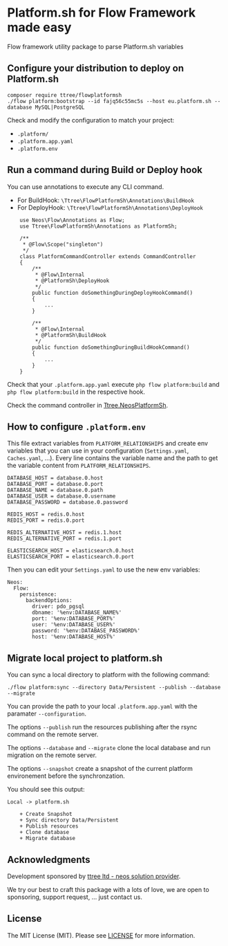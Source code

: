 # Platform.sh for Flow Framework made easy

Flow framework utility package to parse Platform.sh variables

## Configure your distribution to deploy on Platform.sh

    composer require ttree/flowplatformsh
    ./flow platform:bootstrap --id fajq56c55mc5s --host eu.platform.sh --database MySQL|PostgreSQL

Check and modify the configuration to match your project:

- ```.platform/```
- ```.platform.app.yaml```
- ```.platform.env```

## Run a command during Build or Deploy hook

You can use annotations to execute any CLI command. 

- For BuildHook: ```\Ttree\FlowPlatformSh\Annotations\BuildHook```
- For DeployHook: ```\Ttree\FlowPlatformSh\Annotations\DeployHook```

```
    use Neos\Flow\Annotations as Flow;
    use Ttree\FlowPlatformSh\Annotations as PlatformSh;
    
    /**
     * @Flow\Scope("singleton")
     */
    class PlatformCommandController extends CommandController
    {
        /**
         * @Flow\Internal
         * @PlatformSh\DeployHook
         */
        public function doSomethingDuringDeployHookCommand()
        {
            ...
        }
    
        /**
         * @Flow\Internal
         * @PlatformSh\BuildHook
         */
        public function doSomethingDuringBuildHookCommand()
        {
            ...
        }
    }
```

Check that your ```.platform.app.yaml``` execute ```php flow platform:build``` and ```php flow platform:build``` in the respective hook.

Check the command controller in [Ttree.NeosPlatformSh](https://github.com/ttreeagency/NeosPlatformSh).

## How to configure ```.platform.env```

This file extract variables from ```PLATFORM_RELATIONSHIPS``` and create env variables that you can use in 
your configuration (```Settings.yaml```, ```Caches.yaml```, ...). Every line contains the variable name and the
path to get the variable content from ```PLATFORM_RELATIONSHIPS```.

    DATABASE_HOST = database.0.host
    DATABASE_PORT = database.0.port
    DATABASE_NAME = database.0.path
    DATABASE_USER = database.0.username
    DATABASE_PASSWORD = database.0.password
    
    REDIS_HOST = redis.0.host
    REDIS_PORT = redis.0.port

    REDIS_ALTERNATIVE_HOST = redis.1.host
    REDIS_ALTERNATIVE_PORT = redis.1.port
    
    ELASTICSEARCH_HOST = elasticsearch.0.host
    ELASTICSEARCH_PORT = elasticsearch.0.port
    
Then you can edit your ```Settings.yaml``` to use the new env variables:

    Neos:
      Flow:
        persistence:
          backendOptions:
            driver: pdo_pgsql
            dbname: '%env:DATABASE_NAME%'
            port: '%env:DATABASE_PORT%'
            user: '%env:DATABASE_USER%'
            password: '%env:DATABASE_PASSWORD%'
            host: '%env:DATABASE_HOST%'

## Migrate local project to platform.sh

You can sync a local directory to platform with the following command:

    ./flow platform:sync --directory Data/Persistent --publish --database --migrate
    
You can provide the path to your local ```.platform.app.yaml``` with the paramater ```--configuration```. 

The options ```--publish``` run the resources publishing after the rsync command on the remote server.

The options ```--database``` and ```--migrate``` clone the local database and run migration on the remote server.

The options ```--snapshot``` create a snapshot of the current platform environement before the synchronzation.

You should see this output:

    Local -> platform.sh
    
        + Create Snapshot
        + Sync directory Data/Persistent
        + Publish resources
        + Clone database
        + Migrate database

## Acknowledgments

Development sponsored by [ttree ltd - neos solution provider](http://ttree.ch).

We try our best to craft this package with a lots of love, we are open to sponsoring, support request, ... just contact us.

## License

The MIT License (MIT). Please see [LICENSE](LICENSE) for more information.
